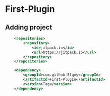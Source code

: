 # First-Plugin

## Adding project

```xml
	<repositories>
		<repository>
		    <id>jitpack.io</id>
		    <url>https://jitpack.io</url>
		</repository>
	</repositories>
```

```xml
	<dependency>
	    <groupId>com.github.Slqmy</groupId>
	    <artifactId>First-Plugin</artifactId>
	    <version>Tag</version>
	</dependency>
```
